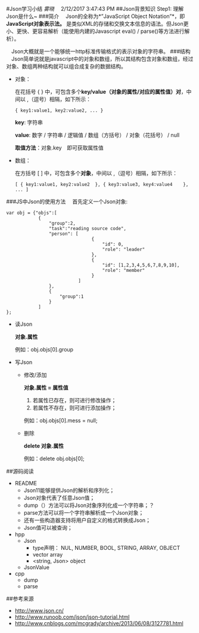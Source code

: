 #Json学习小结
_雾晓_ &emsp;2/12/2017 3:47:43 PM 
##Json背景知识
Step1: 理解Json是什么~
###简介
&emsp;Json的全称为*”JavaScript Object Notation”*，即**JavaScript对象表示法。**
是类似XML的存储和交换文本信息的语法。但Json更小、更快、更容易解析（能使用内建的Javascript eval() / parse()等方法进行解析）。

&emsp;Json大概就是一个能够统一http标准传输格式的表示对象的字符串。
###结构
&emsp;Json简单说就是javascript中的对象和数组，所以其结构包含对象和数组，经过对象、数组两种结构就可以组合成复杂的数据结构。

+ 对象：

	在花括号 { } 中，可包含多个**key/value（对象的属性/对应的属性值）对**，中间以 ,（逗号）相隔，如下所示：

	`{
	    key1:value1,
	    key2:value2,
	    ...
	}`

	**key**: 字符串

	**value**: 数字 / 字符串 / 逻辑值 / 数组（方括号） / 对象（花括号） / null

	**取值方法**：对象.key&emsp;即可获取属性值

+ 数组：

	在方括号 [ ] 中，可包含多个**对象**，中间以 ,（逗号）相隔，如下所示：

	`[
	    {
	        key1:value1,
	        key2:value2 
	    },
	    {
	         key3:value3,
	         key4:value4   
	    },
		...
	]`

###JS中Json的使用方法
&emsp;首先定义一个Json对象:

	var obj = {"objs":[
				{
					"group":2,
					"task":"reading source code",
					"person": [ 
			                        {
			                            "id": 0,
			                            "role": "leader"
			                        },
			                        {
			                            "id": [1,2,3,4,5,6,7,8,9,10],
			                            "role": "member"
			                        }
			                   ]
					},	
					{
						"group":1
					}		
				]
	};

+ 读Json

	**对象.属性**
	
	例如：obj.objs[0].group


+ 写Json

	- 修改/添加
	 
		**对象.属性 = 属性值**
	
		1. 若属性已存在，则可进行修改操作；
		2. 若属性不存在，则可进行添加操作；

		例如：obj.objs[0].mess = null;

	- 删除
	
	  	**delete 对象.属性**
		
		例如：delete obj.objs[0];

##源码阅读
+ README
	+ Json11能够提供Json的解析和序列化；
	+ Json对象代表了任意Json值；
	+ dump（）方法可以将Json对象序列化成一个字符串；？
	+ parse方法可以将一个字符串解析成一个Json对象；
	+ 还有一些构造器支持将用户自定义的格式转换成Json；
	+ Json值可以被查询；
+ hpp
	+ Json
		+ type声明： NUL, NUMBER, BOOL, STRING, ARRAY, OBJECT
		+ vector<Json> array
		+ <string, Json> object
	+ JsonValue
+ cpp
	+ dump
	+ parse


##参考来源
- http://www.json.cn/
- http://www.runoob.com/json/json-tutorial.html
- http://www.cnblogs.com/mcgrady/archive/2013/06/08/3127781.html
	

